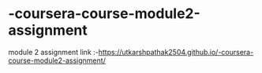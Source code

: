 # -coursera-course-module2-assignment
module 2 assignment
link :-https://utkarshpathak2504.github.io/-coursera-course-module2-assignment/
